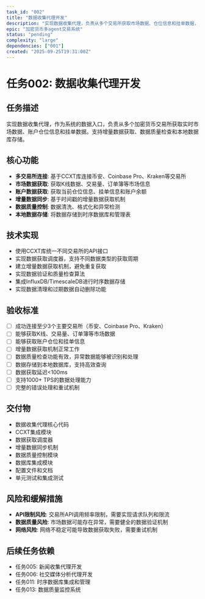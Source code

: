 ```yaml
---
task_id: "002"
title: "数据收集代理开发"
description: "实现数据收集代理，负责从多个交易所获取市场数据、仓位信息和挂单数据，支持增量数据获取和数据质量检查"
epic: "加密货币多agent交易系统"
status: "pending"
complexity: "large"
dependencies: ["001"]
created: "2025-09-25T19:31:00Z"
---
```


# 任务002: 数据收集代理开发

## 任务描述
实现数据收集代理，作为系统的数据入口，负责从多个加密货币交易所获取实时市场数据、账户仓位信息和挂单数据。支持增量数据获取、数据质量检查和本地数据库存储。

## 核心功能
- **多交易所连接**: 基于CCXT库连接币安、Coinbase Pro、Kraken等交易所
- **市场数据获取**: 获取K线数据、交易量、订单簿等市场信息
- **账户数据获取**: 获取当前仓位信息、挂单信息和账户余额
- **增量数据同步**: 基于时间戳的增量数据获取机制
- **数据质量控制**: 数据清洗、格式化和异常检测
- **本地数据存储**: 将数据存储到时序数据库和管理表

## 技术实现
- 使用CCXT库统一不同交易所的API接口
- 实现数据获取调度器，支持不同数据类型的获取周期
- 建立增量数据获取机制，避免重复获取
- 实现数据验证和质量检查算法
- 集成InfluxDB/TimescaleDB进行时序数据存储
- 实现数据清理和过期数据自动删除功能

## 验收标准
- [ ] 成功连接至少3个主要交易所（币安、Coinbase Pro、Kraken）
- [ ] 能够获取K线、交易量、订单簿等市场数据
- [ ] 能够获取账户仓位和挂单信息
- [ ] 增量数据获取机制正常工作
- [ ] 数据质量检查功能有效，异常数据能够被识别和处理
- [ ] 数据存储到本地数据库，支持高效查询
- [ ] 数据获取延迟<100ms
- [ ] 支持1000+ TPS的数据处理能力
- [ ] 完整的错误处理和重试机制

## 交付物
- 数据收集代理核心代码
- CCXT集成模块
- 数据获取调度器
- 增量数据同步机制
- 数据质量控制模块
- 数据库集成模块
- 配置文件和文档
- 单元测试和集成测试

## 风险和缓解措施
- **API限制风险**: 交易所API调用频率限制，需要实现请求队列和限流
- **数据质量风险**: 市场数据可能存在异常，需要健全的数据验证机制
- **网络风险**: 网络不稳定可能导致数据获取失败，需要重试机制

## 后续任务依赖
- 任务005: 新闻收集代理开发
- 任务006: 社交媒体分析代理开发
- 任务011: 时序数据库集成和管理
- 任务013: 数据质量监控系统